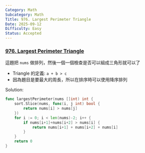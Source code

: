 ```yaml
---
Category: Math
Subcategory: Math
Title: 976. Largest Perimeter Triangle
Date: 2025-09-12
Difficulty: Easy
Status: Accepted
---
```

### [976. Largest Perimeter Triangle]

這題把 `nums` 做排列，然後一個一個檢查是否可以組成三角形就可以了
-   Triangle 的定義: `a + b > c`
-   因為題目是要最大的周長，所以在排序時可以使用降序排列

Solution:
```go
func largestPerimeter(nums []int) int {
	sort.Slice(nums, func(i, j int) bool {
		return nums[i] > nums[j]
	})
	for i := 0; i < len(nums)-2; i++ {
		if nums[i+1]+nums[i+2] > nums[i] {
			return nums[i+1] + nums[i+2] + nums[i]
		}
	}
	return 0
}
```

[976. Largest Perimeter Triangle]: https://leetcode.com/problems/largest-perimeter-triangle/